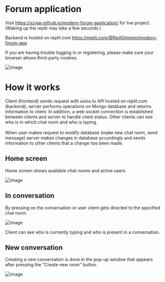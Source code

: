# Forum application

Visit https://szyjar.github.io/modern-forum-application/ for live project.<br>
(Waking up the replit may take a few seconds.)

Backend is hosted on replit.com
https://replit.com/@RedGlimmer/modern-forum-app

If you are having trouble logging in or registering, please make sure your browser allows third-party cookies.

![image](https://github.com/SzyJar/modern-forum-application/assets/107247457/af3e9191-3739-4af3-b6b9-70b6c45156a6)



# How it works

Client (frontend) sends request with axios to API hosted on replit.com (backend), server performs operations on Mongo database and returns information to client. In addition,
a web socket connection is established between clients and server to handle client status. Other clients can see who is in which chat room and who is typing. <br><br>
When user makes request to modify database (make new chat room, send message) server makes changes in database accordingly and sends information to other clients that a change has been made.

## Home screen
Home screen shows available chat rooms and active users.

![image](https://github.com/SzyJar/modern-forum-application/assets/107247457/b3a628f6-93ca-49b4-95fe-3914443f677c)

## In conversation
By pressing on the conversation or user client gets directed to the specified chat room.

![image](https://github.com/SzyJar/modern-forum-application/assets/107247457/a5b02503-3acd-4583-9d66-939126d52b36)

Client can see who is currently typing and who is present in a conversation.

## New conversation
Creating a new conversation is done in the pop-up window that appears after pressing the "Create new room" button.

![image](https://github.com/SzyJar/modern-forum-application/assets/107247457/2d7970d2-54d7-4fa6-a4d8-7018bc54424a)


